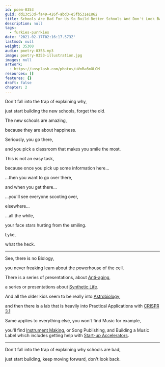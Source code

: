 ```yaml
---
id: poem-0353
guid: dd13c53d-fa49-426f-abd3-e5fb531e1862
title: Schools Are Bad For Us So Build Better Schools And Don't Look Back
description: null
tags:
  - furkies-purrkies
date: '2021-02-17T02:16:17.573Z'
lastmod: null
weight: 35300
audio: poetry-0353.mp3
image: poetry-0353-illustration.jpg
images: null
artwork:
  - https://unsplash.com/photos/uVnRa6mOLOM
resources: []
features: {}
draft: false
chapter: 2
---
```


Don't fall into the trap of explaining why,

just start building the new schools, forget the old.

The new schools are amazing,

because they are about happiness.

Seriously, you go there,

and you pick a classroom that makes you smile the most.

This is not an easy task,

because once you pick up some information here...

...then you want to go over there,

and when you get there...

...you'll see everyone scooting over,

elsewhere...

...all the while,

your face stars hurting from the smiling.

Lyke,

what the heck.

---

See, there is no Biology,

you never freaking learn about the powerhouse of the cell.

There is a series of presentations, about [Anti-aging](https://www.youtube.com/watch?v=AvWtSUdOWVI),

a series or presentations about [Synthetic Life](https://www.youtube.com/watch?v=QHIocNOHd7A).

And all the older kids seem to be really into [Astrobiology](https://www.youtube.com/watch?v=EszGIvRdgTE),

and then there is a lab that is heavily into Practical Applications with [CRISPR 3.1](https://www.youtube.com/watch?v=jAhjPd4uNFY)

Same applies to everything else, you won't find Music for example,

you'll find [Instrument Making](https://www.youtube.com/watch?v=46w99bZ3W_M), or Song Publishing, and Building a Music Label which includes getting help with [Start-up Accelerators](https://www.youtube.com/watch?v=_4JtyLKDjXk).

---

Don't fall into the trap of explaining why schools are bad,

just start building, keep moving forward, don't look back.
